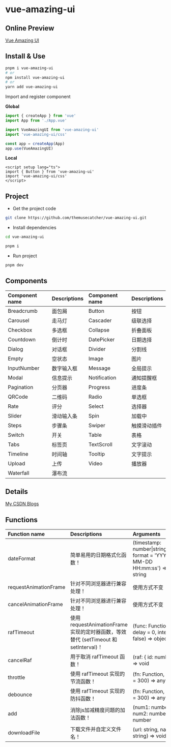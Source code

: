 # vue-amazing-ui

## Online Preview

[Vue Amazing UI](https://themusecatcher.github.io/vue-amazing-ui/)

## Install & Use

```bash
pnpm i vue-amazing-ui
# or
npm install vue-amazing-ui
# or
yarn add vue-amazing-ui
```

Import and register component

**Global**

```ts
import { createApp } from 'vue'
import App from './App.vue'

import VueAmazingUI from 'vue-amazing-ui'
import 'vue-amazing-ui/css'

const app = createApp(App)
app.use(VueAmazingUI)
```

**Local**

```vue
<script setup lang="ts">
import { Button } from 'vue-amazing-ui'
import 'vue-amazing-ui/css'
</script>
```

## Project

- Get the project code

```sh
git clone https://github.com/themusecatcher/vue-amazing-ui.git
```

- Install dependencies

```sh
cd vue-amazing-ui

pnpm i
```

- Run project

```sh
pnpm dev
```

## Components

| Component name | Descriptions | Component name | Descriptions |
| :--- | :--- | :--- | :--- |
Breadcrumb | 面包屑 | Button | 按钮
Carousel | 走马灯 | Cascader | 级联选择
Checkbox | 多选框 | Collapse | 折叠面板
Countdown | 倒计时 | DatePicker | 日期选择
Dialog | 对话框 | Divider | 分割线
Empty | 空状态 | Image | 图片
InputNumber | 数字输入框 | Message | 全局提示
Modal | 信息提示 | Notification | 通知提醒框
Pagination | 分页器 | Progress | 进度条
QRCode | 二维码 | Radio | 单选框
Rate | 评分 | Select | 选择器
Slider | 滑动输入条 | Spin | 加载中
Steps | 步骤条 | Swiper | 触摸滑动插件
Switch | 开关 | Table | 表格
Tabs | 标签页 | TextScroll | 文字滚动
Timeline | 时间轴 | Tooltip | 文字提示
Upload | 上传 | Video | 播放器
Waterfall | 瀑布流

## Details

[My CSDN Blogs](https://blog.csdn.net/Dandrose)

## Functions

| Function name | Descriptions | Arguments
| :--- | :--- | :--- |
dateFormat | 简单易用的日期格式化函数！ | (timestamp: number&#124;string&#124;Date, format = 'YYYY-MM-DD HH:mm:ss') => string
requestAnimationFrame | 针对不同浏览器进行兼容处理！ | 使用方式不变
cancelAnimationFrame | 针对不同浏览器进行兼容处理！ | 使用方式不变
rafTimeout | 使用 requestAnimationFrame 实现的定时器函数，等效替代 (setTimeout 和 setInterval)！ | (func: Function, delay = 0, interval = false) => object
cancelRaf | 用于取消 rafTimeout 函数！ | (raf: { id: number }) => void
throttle | 使用 rafTimeout 实现的节流函数！ | (fn: Function, delay = 300) => any
debounce | 使用 rafTimeout 实现的防抖函数！ | (fn: Function, delay = 300) => any
add | 消除js加减精度问题的加法函数！ | (num1: number, num2: number) => number
downloadFile | 下载文件并自定义文件名！ | (url: string, name: string) => void
